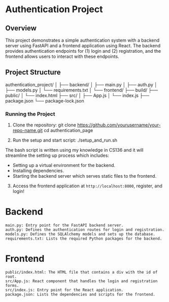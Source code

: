 # Authentication Project

## Overview

This project demonstrates a simple authentication system with a backend server using FastAPI and a frontend application using React. The backend provides authentication endpoints for (1) login and (2) registration, and the frontend allows users to interact with these endpoints.

## Project Structure

authentication_project/
│
├── backend/
│ ├── main.py
│ ├── auth.py
│ ├── models.py
│ └── requirements.txt
│
└── frontend/
├── build/
├── public/
│ └── index.html
├── src/
│ ├── App.js
│ └── index.js
├── package.json
└── package-lock.json

### Running the Project

1. Clone the repository:
    git clone https://github.com/yourusername/your-repo-name.git
    cd authentication_page

2. Run the setup and start script:
    ./setup_and_run.sh

The bash script is written using my knowledge in CS136 and it will streamline the setting up process which includes: 
- Setting up a virtual environment for the backend.
- Installing dependencies.
- Starting the backend server which serves static files to the frontend.

3. Access the frontend application at `http://localhost:8000`, register, and login! 


# Backend

    main.py: Entry point for the FastAPI backend server.
    auth.py: Defines the authentication routes for login and registration.
    models.py: Defines the SQLAlchemy models and sets up the database.
    requirements.txt: Lists the required Python packages for the backend.

# Frontend

    public/index.html: The HTML file that contains a div with the id of root.
    src/App.js: React component that handles the login and registration forms.
    src/index.js: Entry point for the React application.
    package.json: Lists the dependencies and scripts for the frontend.
